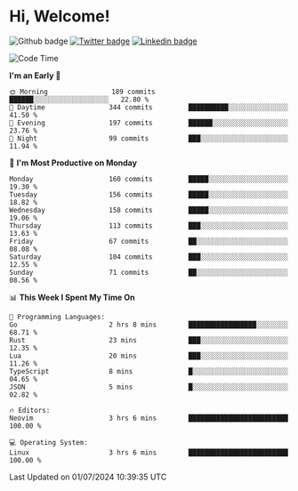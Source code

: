   # Hi, Welcome!
  ![Github badge](https://img.shields.io/github/followers/kraken-afk.svg?style=social&label=Follow&maxAge=2592000)
  [![Twitter badge](https://img.shields.io/badge/-Twitter-00acee?style=flat-square&logo=Twitter&logoColor=white)](https://twitter.com/trshppl)
  [![Linkedin badge](https://img.shields.io/badge/LinkedIn-0077B5?style=flat-square&logo=linkedin&logoColor=white)](https://www.linkedin.com/in/noveanrer)
<!--START_SECTION:waka-->
![Code Time](http://img.shields.io/badge/Code%20Time-236%20hrs%2019%20mins-blue)

**I'm an Early 🐤** 

```text
🌞 Morning                189 commits         ██████░░░░░░░░░░░░░░░░░░░   22.80 % 
🌆 Daytime                344 commits         ██████████░░░░░░░░░░░░░░░   41.50 % 
🌃 Evening                197 commits         ██████░░░░░░░░░░░░░░░░░░░   23.76 % 
🌙 Night                  99 commits          ███░░░░░░░░░░░░░░░░░░░░░░   11.94 % 
```
📅 **I'm Most Productive on Monday** 

```text
Monday                   160 commits         █████░░░░░░░░░░░░░░░░░░░░   19.30 % 
Tuesday                  156 commits         █████░░░░░░░░░░░░░░░░░░░░   18.82 % 
Wednesday                158 commits         █████░░░░░░░░░░░░░░░░░░░░   19.06 % 
Thursday                 113 commits         ███░░░░░░░░░░░░░░░░░░░░░░   13.63 % 
Friday                   67 commits          ██░░░░░░░░░░░░░░░░░░░░░░░   08.08 % 
Saturday                 104 commits         ███░░░░░░░░░░░░░░░░░░░░░░   12.55 % 
Sunday                   71 commits          ██░░░░░░░░░░░░░░░░░░░░░░░   08.56 % 
```


📊 **This Week I Spent My Time On** 

```text
💬 Programming Languages: 
Go                       2 hrs 8 mins        █████████████████░░░░░░░░   68.71 % 
Rust                     23 mins             ███░░░░░░░░░░░░░░░░░░░░░░   12.35 % 
Lua                      20 mins             ███░░░░░░░░░░░░░░░░░░░░░░   11.26 % 
TypeScript               8 mins              █░░░░░░░░░░░░░░░░░░░░░░░░   04.65 % 
JSON                     5 mins              █░░░░░░░░░░░░░░░░░░░░░░░░   02.82 % 

🔥 Editors: 
Neovim                   3 hrs 6 mins        █████████████████████████   100.00 % 

💻 Operating System: 
Linux                    3 hrs 6 mins        █████████████████████████   100.00 % 
```


 Last Updated on 01/07/2024 10:39:35 UTC
<!--END_SECTION:waka-->